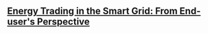 ## [Energy Trading in the Smart Grid: From End-user's Perspective](http://ieeexplore.ieee.org/xpls/abs_all.jsp?arnumber=6810288)

